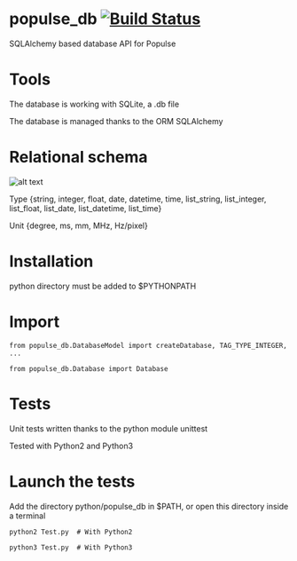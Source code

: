 # populse_db [![Build Status](https://travis-ci.org/populse/populse_db.svg?branch=master)](https://travis-ci.org/populse/populse_db)
SQLAlchemy based database API for Populse

# Tools

The database is working with SQLite, a .db file

The database is managed thanks to the ORM SQLAlchemy

# Relational schema
![alt text](doc/schema.png "Relational schema")

Type {string, integer, float, date, datetime, time, list_string, list_integer, list_float, list_date, list_datetime, list_time}
	
Unit {degree, ms, mm, MHz, Hz/pixel}

# Installation

python directory must be added to $PYTHONPATH 

# Import

	from populse_db.DatabaseModel import createDatabase, TAG_TYPE_INTEGER, ...

	from populse_db.Database import Database
	
# Tests

Unit tests written thanks to the python module unittest

Tested with Python2 and Python3

# Launch the tests

Add the directory python/populse_db in $PATH, or open this directory inside a terminal
	
	python2 Test.py  # With Python2
	
	python3 Test.py  # With Python3
